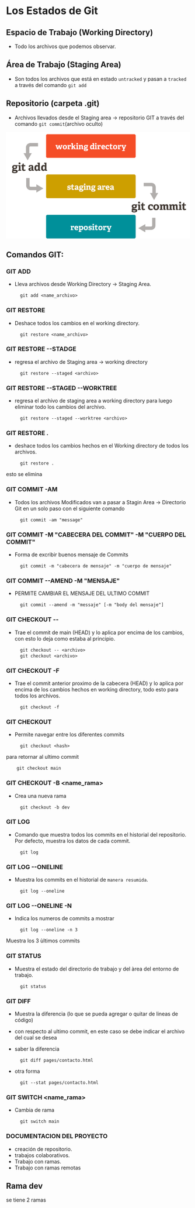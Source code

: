 # Los Estados de Git

## Espacio de Trabajo (Working Directory)
- Todo los archivos que podemos observar.

## Área de Trabajo (Staging Area)
- Son todos los archivos que está en estado `untracked` y pasan a `tracked` a través del comando `git add` 
## Repositorio (carpeta .git)
- Archivos llevados desde el Staging area -> repositorio GIT a través del comando `git commit`(archivo oculto)



!["Estados de GIT"](./img/GitEstados.png)


## Comandos GIT: 


### GIT ADD
- Lleva archivos desde Working Directory -> Staging Area.

        git add <name_archivo>


### GIT RESTORE
- Deshace todos los cambios en el working directory.

        git restore <name_archivo>


### GIT RESTORE --STADGE
- regresa el archivo de Staging area -> working directory

        git restore --staged <archivo>


### GIT RESTORE --STAGED --WORKTREE 
- regresa el archivo de staging area a working directory para luego eliminar todo los cambios del archivo.

        git restore --staged --worktree <archivo>


### GIT RESTORE .
- deshace todos los cambios hechos en el Working directory de todos los archivos.

        git restore .
        
esto se elimina
### GIT COMMIT -AM
- Todos los archivos Modificados van a pasar a Stagin Area -> Directorio Git en un solo paso con el siguiente comando

        git commit -am "message"
 
### GIT COMMIT -M "CABECERA DEL COMMIT" -M "CUERPO DEL COMMIT" 
- Forma de excribir buenos mensaje de Commits

        git commit -m "cabecera de mensaje" -m "cuerpo de mensaje"


### GIT COMMIT --AMEND -M "MENSAJE"
- PERMITE CAMBIAR EL MENSAJE DEL ULTIMO COMMIT

        git commit --amend -m "messaje" [-m "body del mensaje"]

### GIT CHECKOUT -- <archivo>
- Trae el commit de main (HEAD) y lo aplica por encima de los cambios, con esto lo deja como estaba al principio.

        git checkout -- <archivo>
        git checkout <archivo>

### GIT CHECKOUT -F
- Trae el commit anterior proximo de la cabecera (HEAD) y lo aplica por encima de los cambios hechos en working directory, todo esto para todos los archivos.

        git checkout -f

### GIT CHECKOUT <hash del commit>
- Permite navegar entre los diferentes commits

        git checkout <hash>      

para retornar al ultimo commit

        git checkout main

### GIT CHECKOUT -B <name_rama>
- Crea una nueva rama

        git checkout -b dev

### GIT LOG 
- Comando que muestra todos los commits en el historial del repositorio. Por defecto, muestra los datos de cada commit.

        git log

### GIT LOG --ONELINE
- Muestra los commits en el historial de  `manera resumida`.

        git log --oneline


### GIT LOG --ONELINE -N <number>
- Indica los numeros de commits a mostrar

        git log --oneline -n 3

Muestra los 3 ùltimos commits


### GIT STATUS
- Muestra el estado del directorio de trabajo y del àrea del entorno de trabajo.

        git status


### GIT DIFF
- Muestra la diferencia (lo que se pueda agregar o quitar de lineas de código)
- con respecto al ultimo commit, en este caso se debe indicar el archivo del cual se desea
- saber la diferencia

        git diff pages/contacto.html

- otra forma

        git --stat pages/contacto.html


### GIT SWITCH <name_rama>
- Cambia de rama

        git switch main



### DOCUMENTACION DEL PROYECTO
- creación de repositorio.
- trabajos colaborativos.
- Trabajo con ramas.
- Trabajo con ramas remotas


## Rama dev
se tiene 2 ramas

